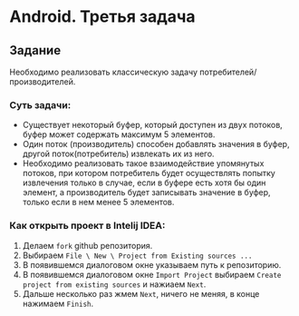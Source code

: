 Android. Третья задача
======================

## Задание
Необходимо реализовать классическую задачу потребителей/производителей.

### Суть задачи:
* Существует некоторый буфер, который доступен из двух потоков, буфер может содержать максимум 5 элементов.
* Один поток (производитель) способен добавлять значения в буфер, другой поток(потребитель) извлекать их из него.
* Необходимо реализовать такое взаимодействие упомянутых потоков, при котором потребитель будет осуществлять попытку извлечения только в случае, если в буфере есть хотя бы один элемент, а производитель будет записывать значение в буфер, только если в нем менее 5 элементов.

### Как открыть проект в Intelij IDEA:
1. Делаем `fork` github репозитория.
2. Выбираем `File \ New \ Project from Existing sources ...`
3. В появившемся диалоговом окне указываем путь к репозиторию.
4. В появившемся диалоговом окне `Import Project` выбираем `Create project from existing sources` и нажиаем `Next`.
5. Дальше несколько раз жмем `Next`, ничего не меняя, в конце нажимаем `Finish`.